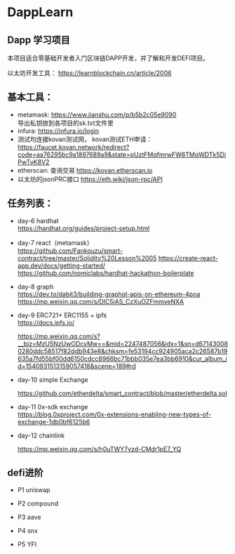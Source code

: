 # DappLearn
  ## Dapp 学习项目
  本项目适合零基础开发者入门区块链DAPP开发，并了解和开发DEFI项目。
  
 以太坊开发工具：  https://learnblockchain.cn/article/2006  
 
 ## 基本工具：   
  - metamask: https://www.jianshu.com/p/b5b2c05e9090  
  导出私钥放到各项目的sk.txt文件里  
  - infura: https://infura.io/login   
  - 测试均连接kovan测试网， kovan测试ETH申请：   
  https://faucet.kovan.network/redirect?code=aa76295bc9a1897689a9&state=pUztFMqfmrwFW6TMqWDTk5DiPwTvK8V2
  - etherscan: 查询交易
  https://kovan.etherscan.io
  - 以太坊的jsonPRC接口
  https://eth.wiki/json-rpc/API  
   
 ##  任务列表：
  - day-6 hardhat         
     https://hardhat.org/guides/project-setup.html
  - day-7 react（metamask）   
     https://github.com/Fankouzu/smart-contract/tree/master/Solidity%20Lesson%2005 
     https://create-react-app.dev/docs/getting-started/  
     https://github.com/nomiclabs/hardhat-hackathon-boilerplate  
  - day-8 graph      
     https://dev.to/dabit3/building-graphql-apis-on-ethereum-4poa 
     https://mp.weixin.qq.com/s/DlC5jAS_CzXuOZFmmveNXA    
  - day-9  ERC721+ ERC1155 + ipfs    
    https://docs.ipfs.io/   
    
    https://mp.weixin.qq.com/s?__biz=MzU5NzUwODcyMw==&mid=2247487056&idx=1&sn=d671430080280ddc58517f82ddb943e8&chksm=fe53194cc924905aca2c26587b19635a7fd55bf00dd6150cdcc8966bc71bbb035e7ea3bb6910&cur_album_id=1540931513159057418&scene=189#rd
  - day-10 simple Exchange   
  
    https://github.com/etherdelta/smart_contract/blob/master/etherdelta.sol       
  - day-11 0x-sdk exchange    
   https://blog.0xproject.com/0x-extensions-enabling-new-types-of-exchange-1db0bf6125b6 
  - day-12 chainlink  
  
     https://mp.weixin.qq.com/s/h0uTWY7vzd-CMdr1pE7_YQ
  
 
 ##  defi进阶
     
  - P1 uniswap  
  
  - P2 compound  
  
  - P3 aave  
  
  - P4 snx   
  
  - P5 YFI
  
    